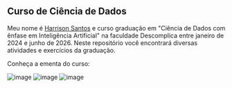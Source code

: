 ## Curso de Ciência de Dados

Meu nome é [Harrison Santos](https://www.linkedin.com/in/harrison-santos-664a634a/) e curso graduação em "Ciência de Dados com ênfase em Inteligência Artificial" na faculdade Descomplica entre janeiro de 2024 e junho de 2026. Neste repositório você encontrará diversas atividades e exercícios da graduação. 
 
 Conheça a ementa do curso:  

![image](https://github.com/harrisonst/DataScienceFaculdadeDescomplica/assets/104225880/b03c355f-5901-4035-9753-a57cfe21c619)
![image](https://github.com/harrisonst/DataScienceFaculdadeDescomplica/assets/104225880/66ea5548-2e67-4d62-bfce-f28a0d35e1da)
![image](https://github.com/harrisonst/DataScienceFaculdadeDescomplica/assets/104225880/3edd476d-c51e-4da9-a4d4-54b59dec512b)

